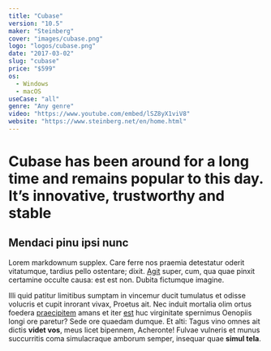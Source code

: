 ```yaml
---
title: "Cubase"
version: "10.5"
maker: "Steinberg"
cover: "images/cubase.png"
logo: "logos/cubase.png"
date: "2017-03-02"
slug: "cubase"
price: "$599"
os:
  - Windows
  - macOS
useCase: "all"
genre: "Any genre"
video: "https://www.youtube.com/embed/lSZ8yX1viV8"
website: "https://www.steinberg.net/en/home.html"
---
```


# Cubase has been around for a long time and remains popular to this day. It’s innovative, trustworthy and stable

## Mendaci pinu ipsi nunc

Lorem markdownum supplex. Care ferre nos praemia detestatur oderit vitatumque,
tardius pello ostentare; dixit. [Agit](http://accessit.net/) super, cum, qua
quae pinxit certamine occulte causa: est est non. Dubita fictumque imagine.

Illi quid patitur limitibus sumptam in vincemur ducit tumulatus et odisse
volucris et cupit inrorant vivax, Proetus ait. Nec induit mortalia olim ortus
foedera [praecipitem](http://www.pontumferae.io/protinuset.html) amans et iter
[est](http://casuquefuit.io/murmurevestrum.aspx) huc virginitate spernimus
Oenopiis longi ore paretur? Sede ore quaedam dumque. Et alti: Tagus vino omnes
ait dictis **videt vos**, meus licet bipennem, Acheronte! Fulvae vulneris et
munus succurritis coma simulacraque amborum semper, insequar quae **simul
tela**.
